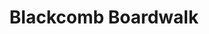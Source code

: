 ---
layout: product
product_id: 7027524567102
id: 7027524567102
title: Blackcomb Boardwalk
body_html: >-
  <p>Taken atop Blackcomb Mountain in Whistler, BC during the summer of
  2021.</p>

  <p>As much as we wanted to jump into this lake after hiking around the top of the mountains, we opted to go to lunch and catch a swim in the ocean on our drive back to the city.</p>
vendor: Connell McCarthy
product_type: Posters, Prints, & Visual Artwork
created_at: 2022-07-21T16:48:43-04:00
handle: blackcomb-boardwalk
updated_at: 2024-09-17T04:03:34-04:00
published_at: 2022-07-21T16:54:17-04:00
template_suffix: ""
published_scope: global
tags: batch-06, lake, summer, Trees, water
status: active
admin_graphql_api_id: gid://shopify/Product/7027524567102
variants:
  - product_id: 7027524567102
    id: 39812628283454
    title: 8x10" / Full Colour
    price: "35.00"
    position: 1
    inventory_policy: continue
    compare_at_price: null
    option1: 8x10"
    option2: Full Colour
    option3: null
    created_at: 2022-07-21T16:48:43-04:00
    updated_at: 2023-10-27T20:29:39-04:00
    taxable: true
    barcode: null
    fulfillment_service: manual
    grams: 208
    inventory_management: shopify
    requires_shipping: true
    sku: CM-PP-B6-02-XXS-FC
    weight: 0.208
    weight_unit: kg
    inventory_item_id: 41908432207934
    inventory_quantity: 100
    old_inventory_quantity: 100
    admin_graphql_api_id: gid://shopify/ProductVariant/39812628283454
    image_id: 29497229934654
  - product_id: 7027524567102
    id: 39812628316222
    title: 8x10" / Black & White
    price: "35.00"
    position: 2
    inventory_policy: continue
    compare_at_price: null
    option1: 8x10"
    option2: Black & White
    option3: null
    created_at: 2022-07-21T16:48:43-04:00
    updated_at: 2023-10-27T20:29:39-04:00
    taxable: true
    barcode: null
    fulfillment_service: manual
    grams: 208
    inventory_management: shopify
    requires_shipping: true
    sku: CM-PP-B6-02-XXS-FC
    weight: 0.208
    weight_unit: kg
    inventory_item_id: 41908432240702
    inventory_quantity: 100
    old_inventory_quantity: 100
    admin_graphql_api_id: gid://shopify/ProductVariant/39812628316222
    image_id: 29497229901886
  - product_id: 7027524567102
    id: 39812628348990
    title: 8.5x11" / Full Colour
    price: "35.00"
    position: 3
    inventory_policy: continue
    compare_at_price: null
    option1: 8.5x11"
    option2: Full Colour
    option3: null
    created_at: 2022-07-21T16:48:43-04:00
    updated_at: 2023-10-27T20:29:39-04:00
    taxable: true
    barcode: null
    fulfillment_service: manual
    grams: 208
    inventory_management: shopify
    requires_shipping: true
    sku: CM-PP-B6-02-XS-FC
    weight: 0.208
    weight_unit: kg
    inventory_item_id: 41908432273470
    inventory_quantity: 100
    old_inventory_quantity: 100
    admin_graphql_api_id: gid://shopify/ProductVariant/39812628348990
    image_id: 29497229934654
  - product_id: 7027524567102
    id: 39812628381758
    title: 8.5x11" / Black & White
    price: "35.00"
    position: 4
    inventory_policy: continue
    compare_at_price: null
    option1: 8.5x11"
    option2: Black & White
    option3: null
    created_at: 2022-07-21T16:48:43-04:00
    updated_at: 2023-10-27T20:29:39-04:00
    taxable: true
    barcode: null
    fulfillment_service: manual
    grams: 208
    inventory_management: shopify
    requires_shipping: true
    sku: CM-PP-B6-02-XS-BW
    weight: 0.208
    weight_unit: kg
    inventory_item_id: 41908432306238
    inventory_quantity: 100
    old_inventory_quantity: 100
    admin_graphql_api_id: gid://shopify/ProductVariant/39812628381758
    image_id: 29497229901886
  - product_id: 7027524567102
    id: 39812628414526
    title: 13x19" / Full Colour
    price: "40.00"
    position: 5
    inventory_policy: continue
    compare_at_price: null
    option1: 13x19"
    option2: Full Colour
    option3: null
    created_at: 2022-07-21T16:48:43-04:00
    updated_at: 2023-10-27T20:29:39-04:00
    taxable: true
    barcode: null
    fulfillment_service: manual
    grams: 208
    inventory_management: shopify
    requires_shipping: true
    sku: CM-PP-B6-02-S-FC
    weight: 0.208
    weight_unit: kg
    inventory_item_id: 41908432339006
    inventory_quantity: 100
    old_inventory_quantity: 100
    admin_graphql_api_id: gid://shopify/ProductVariant/39812628414526
    image_id: 29497229934654
  - product_id: 7027524567102
    id: 39812628447294
    title: 13x19" / Black & White
    price: "40.00"
    position: 6
    inventory_policy: continue
    compare_at_price: null
    option1: 13x19"
    option2: Black & White
    option3: null
    created_at: 2022-07-21T16:48:43-04:00
    updated_at: 2023-10-27T20:29:39-04:00
    taxable: true
    barcode: null
    fulfillment_service: manual
    grams: 208
    inventory_management: shopify
    requires_shipping: true
    sku: CM-PP-B6-02-S-BW
    weight: 0.208
    weight_unit: kg
    inventory_item_id: 41908432371774
    inventory_quantity: 100
    old_inventory_quantity: 100
    admin_graphql_api_id: gid://shopify/ProductVariant/39812628447294
    image_id: 29497229901886
  - product_id: 7027524567102
    id: 39812628480062
    title: 16x20" / Full Colour
    price: "50.00"
    position: 7
    inventory_policy: continue
    compare_at_price: null
    option1: 16x20"
    option2: Full Colour
    option3: null
    created_at: 2022-07-21T16:48:43-04:00
    updated_at: 2023-10-27T20:29:39-04:00
    taxable: true
    barcode: null
    fulfillment_service: manual
    grams: 208
    inventory_management: shopify
    requires_shipping: true
    sku: CM-PP-B6-02-M-FC
    weight: 0.208
    weight_unit: kg
    inventory_item_id: 41908432404542
    inventory_quantity: 100
    old_inventory_quantity: 100
    admin_graphql_api_id: gid://shopify/ProductVariant/39812628480062
    image_id: 29497229934654
  - product_id: 7027524567102
    id: 39812628512830
    title: 16x20" / Black & White
    price: "50.00"
    position: 8
    inventory_policy: continue
    compare_at_price: null
    option1: 16x20"
    option2: Black & White
    option3: null
    created_at: 2022-07-21T16:48:43-04:00
    updated_at: 2023-10-27T20:29:39-04:00
    taxable: true
    barcode: null
    fulfillment_service: manual
    grams: 208
    inventory_management: shopify
    requires_shipping: true
    sku: CM-PP-B6-02-M-BW
    weight: 0.208
    weight_unit: kg
    inventory_item_id: 41908432437310
    inventory_quantity: 100
    old_inventory_quantity: 100
    admin_graphql_api_id: gid://shopify/ProductVariant/39812628512830
    image_id: 29497229901886
  - product_id: 7027524567102
    id: 39812628545598
    title: 20x24" / Full Colour
    price: "60.00"
    position: 9
    inventory_policy: continue
    compare_at_price: null
    option1: 20x24"
    option2: Full Colour
    option3: null
    created_at: 2022-07-21T16:48:43-04:00
    updated_at: 2023-10-27T20:29:39-04:00
    taxable: true
    barcode: null
    fulfillment_service: manual
    grams: 208
    inventory_management: shopify
    requires_shipping: true
    sku: CM-PP-B6-02-L-FC
    weight: 0.208
    weight_unit: kg
    inventory_item_id: 41908432470078
    inventory_quantity: 100
    old_inventory_quantity: 100
    admin_graphql_api_id: gid://shopify/ProductVariant/39812628545598
    image_id: 29497229934654
  - product_id: 7027524567102
    id: 39812628578366
    title: 20x24" / Black & White
    price: "60.00"
    position: 10
    inventory_policy: continue
    compare_at_price: null
    option1: 20x24"
    option2: Black & White
    option3: null
    created_at: 2022-07-21T16:48:43-04:00
    updated_at: 2023-10-27T20:29:39-04:00
    taxable: true
    barcode: null
    fulfillment_service: manual
    grams: 208
    inventory_management: shopify
    requires_shipping: true
    sku: CM-PP-B6-02-L-BW
    weight: 0.208
    weight_unit: kg
    inventory_item_id: 41908432502846
    inventory_quantity: 100
    old_inventory_quantity: 100
    admin_graphql_api_id: gid://shopify/ProductVariant/39812628578366
    image_id: 29497229901886
  - product_id: 7027524567102
    id: 39812628611134
    title: 20x30" / Full Colour
    price: "70.00"
    position: 11
    inventory_policy: continue
    compare_at_price: null
    option1: 20x30"
    option2: Full Colour
    option3: null
    created_at: 2022-07-21T16:48:43-04:00
    updated_at: 2023-10-27T20:29:39-04:00
    taxable: true
    barcode: null
    fulfillment_service: manual
    grams: 208
    inventory_management: shopify
    requires_shipping: true
    sku: CM-PP-B6-02-XL-FC
    weight: 0.208
    weight_unit: kg
    inventory_item_id: 41908432535614
    inventory_quantity: 100
    old_inventory_quantity: 100
    admin_graphql_api_id: gid://shopify/ProductVariant/39812628611134
    image_id: 29497229934654
  - product_id: 7027524567102
    id: 39812628643902
    title: 20x30" / Black & White
    price: "70.00"
    position: 12
    inventory_policy: continue
    compare_at_price: null
    option1: 20x30"
    option2: Black & White
    option3: null
    created_at: 2022-07-21T16:48:43-04:00
    updated_at: 2023-10-27T20:29:39-04:00
    taxable: true
    barcode: null
    fulfillment_service: manual
    grams: 208
    inventory_management: shopify
    requires_shipping: true
    sku: CM-PP-B6-02-XL-BW
    weight: 0.208
    weight_unit: kg
    inventory_item_id: 41908432568382
    inventory_quantity: 100
    old_inventory_quantity: 100
    admin_graphql_api_id: gid://shopify/ProductVariant/39812628643902
    image_id: 29497229901886
  - product_id: 7027524567102
    id: 39812628676670
    title: 24x36" / Full Colour
    price: "90.00"
    position: 13
    inventory_policy: continue
    compare_at_price: null
    option1: 24x36"
    option2: Full Colour
    option3: null
    created_at: 2022-07-21T16:48:43-04:00
    updated_at: 2023-10-27T20:29:39-04:00
    taxable: true
    barcode: null
    fulfillment_service: manual
    grams: 208
    inventory_management: shopify
    requires_shipping: true
    sku: CM-PP-B6-02-XXL-FC
    weight: 0.208
    weight_unit: kg
    inventory_item_id: 41908432601150
    inventory_quantity: 100
    old_inventory_quantity: 100
    admin_graphql_api_id: gid://shopify/ProductVariant/39812628676670
    image_id: 29497229934654
  - product_id: 7027524567102
    id: 39812628709438
    title: 24x36" / Black & White
    price: "90.00"
    position: 14
    inventory_policy: continue
    compare_at_price: null
    option1: 24x36"
    option2: Black & White
    option3: null
    created_at: 2022-07-21T16:48:43-04:00
    updated_at: 2023-10-27T20:29:39-04:00
    taxable: true
    barcode: null
    fulfillment_service: manual
    grams: 208
    inventory_management: shopify
    requires_shipping: true
    sku: CM-PP-B6-02-XXL-BW
    weight: 0.208
    weight_unit: kg
    inventory_item_id: 41908432633918
    inventory_quantity: 100
    old_inventory_quantity: 100
    admin_graphql_api_id: gid://shopify/ProductVariant/39812628709438
    image_id: 29497229901886
  - product_id: 7027524567102
    id: 39812628742206
    title: 30x40" / Full Colour
    price: "100.00"
    position: 15
    inventory_policy: continue
    compare_at_price: null
    option1: 30x40"
    option2: Full Colour
    option3: null
    created_at: 2022-07-21T16:48:43-04:00
    updated_at: 2023-10-27T20:29:39-04:00
    taxable: true
    barcode: null
    fulfillment_service: manual
    grams: 208
    inventory_management: shopify
    requires_shipping: true
    sku: CM-PP-B6-02-XXXL-FC
    weight: 0.208
    weight_unit: kg
    inventory_item_id: 41908432666686
    inventory_quantity: 100
    old_inventory_quantity: 100
    admin_graphql_api_id: gid://shopify/ProductVariant/39812628742206
    image_id: 29497229934654
  - product_id: 7027524567102
    id: 39812628774974
    title: 30x40" / Black & White
    price: "100.00"
    position: 16
    inventory_policy: continue
    compare_at_price: null
    option1: 30x40"
    option2: Black & White
    option3: null
    created_at: 2022-07-21T16:48:43-04:00
    updated_at: 2023-10-27T20:29:39-04:00
    taxable: true
    barcode: null
    fulfillment_service: manual
    grams: 208
    inventory_management: shopify
    requires_shipping: true
    sku: CM-PP-B6-02-XXXL-BW
    weight: 0.208
    weight_unit: kg
    inventory_item_id: 41908432699454
    inventory_quantity: 100
    old_inventory_quantity: 100
    admin_graphql_api_id: gid://shopify/ProductVariant/39812628774974
    image_id: 29497229901886
options:
  - product_id: 7027524567102
    id: 9034542186558
    name: Size
    position: 1
    values:
      - 8x10"
      - 8.5x11"
      - 13x19"
      - 16x20"
      - 20x24"
      - 20x30"
      - 24x36"
      - 30x40"
  - product_id: 7027524567102
    id: 9034542219326
    name: Color
    position: 2
    values:
      - Full Colour
      - Black & White
images:
  - id: 29497229934654
    alt: null
    position: 1
    product_id: 7027524567102
    created_at: 2022-07-21T16:49:01-04:00
    updated_at: 2022-07-21T16:49:04-04:00
    admin_graphql_api_id: gid://shopify/ProductImage/29497229934654
    width: 1000
    height: 1500
    src: https://cdn.shopify.com/s/files/1/1624/2355/products/Blackcomb-boardwalk-colour.jpg?v=1658436544
    variant_ids:
      - 39812628283454
      - 39812628348990
      - 39812628414526
      - 39812628480062
      - 39812628545598
      - 39812628611134
      - 39812628676670
      - 39812628742206
  - id: 29497229901886
    alt: null
    position: 2
    product_id: 7027524567102
    created_at: 2022-07-21T16:49:01-04:00
    updated_at: 2022-07-21T16:49:04-04:00
    admin_graphql_api_id: gid://shopify/ProductImage/29497229901886
    width: 1000
    height: 1500
    src: https://cdn.shopify.com/s/files/1/1624/2355/products/blackcomb-boardwalk-bw.jpg?v=1658436544
    variant_ids:
      - 39812628316222
      - 39812628381758
      - 39812628447294
      - 39812628512830
      - 39812628578366
      - 39812628643902
      - 39812628709438
      - 39812628774974
  - id: 29497229967422
    alt: null
    position: 3
    product_id: 7027524567102
    created_at: 2022-07-21T16:49:01-04:00
    updated_at: 2022-07-21T16:49:03-04:00
    admin_graphql_api_id: gid://shopify/ProductImage/29497229967422
    width: 2000
    height: 1800
    src: https://cdn.shopify.com/s/files/1/1624/2355/products/PAR_02_0001_5063a10f-2226-4063-858b-ce2d92fcb7b3.png?v=1658436543
    variant_ids: []
  - id: 29846599139390
    alt: null
    position: 4
    product_id: 7027524567102
    created_at: 2022-11-23T19:54:15-05:00
    updated_at: 2022-11-23T19:54:16-05:00
    admin_graphql_api_id: gid://shopify/ProductImage/29846599139390
    width: 933
    height: 1400
    src: https://cdn.shopify.com/s/files/1/1624/2355/products/BlackcombBoardwalk_Colour.jpg?v=1669251256
    variant_ids: []
image:
  id: 29497229934654
  alt: null
  position: 1
  product_id: 7027524567102
  created_at: 2022-07-21T16:49:01-04:00
  updated_at: 2022-07-21T16:49:04-04:00
  admin_graphql_api_id: gid://shopify/ProductImage/29497229934654
  width: 1000
  height: 1500
  src: https://cdn.shopify.com/s/files/1/1624/2355/products/Blackcomb-boardwalk-colour.jpg?v=1658436544
  variant_ids:
    - 39812628283454
    - 39812628348990
    - 39812628414526
    - 39812628480062
    - 39812628545598
    - 39812628611134
    - 39812628676670
    - 39812628742206

---